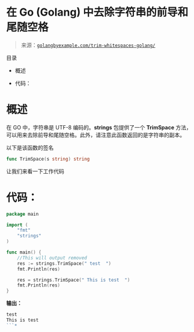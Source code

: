 <!--yml

类别：未分类

日期：2024-10-13 06:12:44

-->

# 在 Go (Golang) 中去除字符串的前导和尾随空格

> 来源：[`golangbyexample.com/trim-whitespaces-golang/`](https://golangbyexample.com/trim-whitespaces-golang/)

目录

+   概述

+   代码：

# **概述**

在 GO 中，字符串是 UTF-8 编码的。**strings** 包提供了一个 **TrimSpace** 方法，可以用来去除前导和尾随空格。此外，请注意此函数返回的是字符串的副本。

以下是该函数的签名

```go
func TrimSpace(s string) string
```

让我们来看一下工作代码

# **代码：**

```go
package main

import (
    "fmt"
    "strings"
)

func main() {
    //This will output removed
    res := strings.TrimSpace(" test  ")
    fmt.Println(res)

    res = strings.TrimSpace(" This is test  ")
    fmt.Println(res)
}
```

**输出：**

```go
test
This is test
```*
